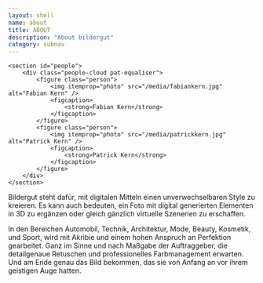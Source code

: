 ```yaml
---
layout: shell
name: about
title: ABOUT
description: "About bildergut"
category: subnav
---
```


<div class="container">

    <section id="people">
        <div class="people-cloud pat-equaliser">
            <figure class="person">
                <img itemprop="photo" src="/media/fabiankern.jpg" alt="Fabian Kern" />
                <figcaption>
                    <strong>Fabian Kern</strong>
                </figcaption>
            </figure>
            <figure class="person">
                <img itemprop="photo" src="/media/patrickkern.jpg" alt="Patrick Kern" />
                <figcaption>
                    <strong>Patrick Kern</strong>
                </figcaption>
            </figure>
        </div>
    </section>

<!-- <img src="/media/kern.png" class="hero">
<p class="hero-subtext">Fabian und Patrick Kern</p>
 -->
<p>Bildergut steht dafür, mit digitalen Mitteln einen unverwechselbaren Style zu kreieren. Es kann auch bedeuten, ein Foto mit digital generierten Elementen
in 3D zu ergänzen oder gleich gänzlich virtuelle Szenerien zu erschaffen.</p>

<p>In den Bereichen Automobil, Technik, Architektur, Mode, Beauty, Kosmetik, und Sport, wird mit Akribie und einem hohen Anspruch an Perfektion gearbeitet.
Ganz im Sinne und nach Maßgabe der Auftraggeber, die detailgenaue Retuschen und professionelles Farbmanagement erwarten. Und am Ende genau das
Bild bekommen, das sie von Anfang an vor ihrem geistigen Auge hatten.</p>

</div>

